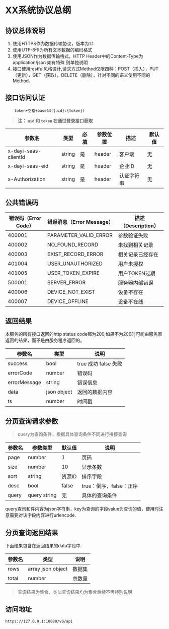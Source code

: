 # XX系统协议总纲

## 协议总体说明

1. 使用HTTPS作为数据传输协议，版本为1.1
2. 使用UTF-8作为所有文本数据的编码格式
3. 使用JSON作为数据传输格式，HTTP Header中的Content-Type为application/json 如有特殊 则单独说明
4. 接口使用restful风格设计,请求方式Method仅限四种：POST（插入），PUT（更新），GET（获取），DELETE（删除），针对不同的语义使用不同的Method.

## 接口访问认证

```
    token+空格+base64({uid}:{token})
```

> **注： <code>uid</code> 和 <code>token</code> 在通过登录接口获取**

| 参数名                 |类型|必填|参数位置|描述|默认值|
|---------------------|---|---|---|---|---|
| x-dayi-saas-clientId |string|是|header|客户端|无|
| x-dayi-saas-eid     |string|是|header|企业ID|无|
| x-Authorization     |string|是|header|认证字符串|无|


## 公共错误码

错误码（Error Code） | 错误消息（Error Message） | 描述（Description）
---|---|---
400001 | PARAMETER_VALID_ERROR | 参数验证失败
400002 | NO_FOUND_RECORD | 未找到相关记录
400003 | EXIST_RECORD_ERROR | 相关记录已经存在
401004 | USER_UNAUTHORIZED | 用户未授权
401005 | USER_TOKEN_EXPIRE | 用户TOKEN过期
500001 | SERVER_ERROR | 服务器内部错误
400006 | DEVICE_NOT_EXIST  | 设备不存在
400007 | DEVICE_OFFLINE  | 设备不在线

## 返回结果
本服务的所有接口返回的http status code都为200,如果不为200时可能由服务器返回的结果，而不是由服务程序返回的。

| 参数名         |类型|说明|
|-------------|---|---|
| success     |bool|true 成功 false 失败|
| errorCode   |number|错误码|
| errorMessage |string|错误信息|
| data        | json object|返回的数据内容|
| ts          |number|时间戳|

## 分页查询请求参数

>query为查询条件，根据具体查询条件不同进行拼接查询


| 参数名   |参数类型|默认值|说明|
|-------|---|---|---|
| page  |number|1|页码|
| size  |number|10|显示条数|
| sort  |string|资源ID|排序字段|
| desc  |bool|false|true：倒序，false：正序|
| query |query string|无|具体的查询条件|

query查询和件内容为json字符串，key为查询的字段value为查询的值，使用时注意需要对该字段内容进行urlencode.

## 分页查询返回结果

下面结果包含在返回结果的data字段中.

| 参数名   |类型|说明|
|-------|---|---|
| rows  |array json object |数据集|
| total |number|总数量|

> 查询结果为集合，类似查询结果均为集合后续不再特别说明


## 访问地址

    https://127.0.0.1:10080/v0/api